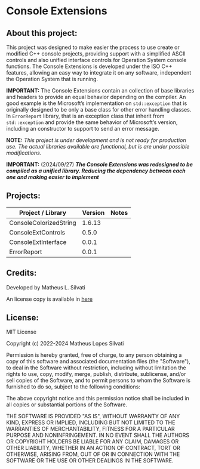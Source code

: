 # Console Extensions

## About this project:

This project was designed to make easier the process to use create or modified C++ console projects, providing support with a simplified ASCII controls and also unified interface controls for Operation System console functions. The Console Extensions is developed under the ISO C++ features, allowing an easy way to integrate it on any software, independent the Operation System that is running.

**IMPORTANT:** The Console Extensions contain an collection of base libraries and headers to provide an equal behavior depending on the compiler. An good example is the Microsoft’s implementation on `std::exception` that is originally designed to be only a base class for other error handling classes. In `ErrorReport` library, that is an exception class that inherit from `std::exception` and provide the same behavior of Microsoft’s version, including an constructor to support to send an error message.

**NOTE:** *This project is under development and is not ready for production use. The actual libraries available are functional, but is are under possible modifications.*

**IMPORTANT:** (2024/09/27) ***The Console Extensions was redesigned to be compiled as a unified library. Reducing the dependency between each one and making easier to implement***

## Projects:

| Project / Library | Version | Notes |
| ----------------- | ------- | ----- |
| ConsoleColorizedString | 1.6.13 |  |
| ConsoleExtControls | 0.5.0 |  |
| ConsoleExtInterface | 0.0.1 |  |
| ErrorReport | 0.0.1 |  |

## Credits:

Developed by Matheus L. Silvati

An license copy is available in [here](/LICENSE.txt)

## License:

MIT License

Copyright (c) 2022-2024 Matheus Lopes Silvati

Permission is hereby granted, free of charge, to any person obtaining a copy
of this software and associated documentation files (the "Software"), to deal
in the Software without restriction, including without limitation the rights
to use, copy, modify, merge, publish, distribute, sublicense, and/or sell
copies of the Software, and to permit persons to whom the Software is
furnished to do so, subject to the following conditions:

The above copyright notice and this permission notice shall be included in all
copies or substantial portions of the Software.

THE SOFTWARE IS PROVIDED "AS IS", WITHOUT WARRANTY OF ANY KIND, EXPRESS OR
IMPLIED, INCLUDING BUT NOT LIMITED TO THE WARRANTIES OF MERCHANTABILITY,
FITNESS FOR A PARTICULAR PURPOSE AND NONINFRINGEMENT. IN NO EVENT SHALL THE
AUTHORS OR COPYRIGHT HOLDERS BE LIABLE FOR ANY CLAIM, DAMAGES OR OTHER
LIABILITY, WHETHER IN AN ACTION OF CONTRACT, TORT OR OTHERWISE, ARISING FROM,
OUT OF OR IN CONNECTION WITH THE SOFTWARE OR THE USE OR OTHER DEALINGS IN THE
SOFTWARE.